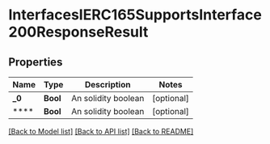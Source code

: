 # InterfacesIERC165SupportsInterface200ResponseResult

## Properties
Name | Type | Description | Notes
------------ | ------------- | ------------- | -------------
**_0** | **Bool** | An solidity boolean | [optional] 
**** | **Bool** | An solidity boolean | [optional] 

[[Back to Model list]](../README.md#documentation-for-models) [[Back to API list]](../README.md#documentation-for-api-endpoints) [[Back to README]](../README.md)


